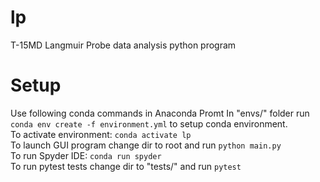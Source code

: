 # lp
T-15MD Langmuir Probe data analysis python program 

# Setup
Use following conda commands in Anaconda Promt
In "envs/" folder run `conda env create -f environment.yml` to setup conda environment.<br>
To activate environment: `conda activate lp`<br>
To launch GUI program change dir to root and run `python main.py`<br>
To run Spyder IDE: `conda run spyder`<br>
To run pytest tests change dir to "tests/" and run `pytest`
